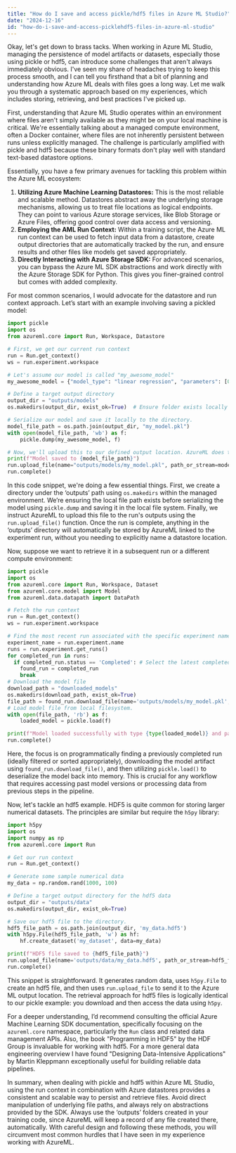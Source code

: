 ```yaml
---
title: "How do I save and access pickle/hdf5 files in Azure ML Studio?"
date: "2024-12-16"
id: "how-do-i-save-and-access-picklehdf5-files-in-azure-ml-studio"
---
```


Okay, let's get down to brass tacks. When working in Azure ML Studio, managing the persistence of model artifacts or datasets, especially those using pickle or hdf5, can introduce some challenges that aren't always immediately obvious. I've seen my share of headaches trying to keep this process smooth, and I can tell you firsthand that a bit of planning and understanding how Azure ML deals with files goes a long way. Let me walk you through a systematic approach based on my experiences, which includes storing, retrieving, and best practices I've picked up.

First, understanding that Azure ML Studio operates within an environment where files aren't simply available as they might be on your local machine is critical. We're essentially talking about a managed compute environment, often a Docker container, where files are not inherently persistent between runs unless explicitly managed. The challenge is particularly amplified with pickle and hdf5 because these binary formats don't play well with standard text-based datastore options.

Essentially, you have a few primary avenues for tackling this problem within the Azure ML ecosystem:

1.  **Utilizing Azure Machine Learning Datastores:** This is the most reliable and scalable method. Datastores abstract away the underlying storage mechanisms, allowing us to treat file locations as logical endpoints. They can point to various Azure storage services, like Blob Storage or Azure Files, offering good control over data access and versioning.
2.  **Employing the AML Run Context:** Within a training script, the Azure ML run context can be used to fetch input data from a datastore, create output directories that are automatically tracked by the run, and ensure results and other files like models get saved appropriately.
3.  **Directly Interacting with Azure Storage SDK:** For advanced scenarios, you can bypass the Azure ML SDK abstractions and work directly with the Azure Storage SDK for Python. This gives you finer-grained control but comes with added complexity.

For most common scenarios, I would advocate for the datastore and run context approach. Let’s start with an example involving saving a pickled model:

```python
import pickle
import os
from azureml.core import Run, Workspace, Datastore

# First, we get our current run context
run = Run.get_context()
ws = run.experiment.workspace

# Let's assume our model is called "my_awesome_model"
my_awesome_model = {"model_type": "linear regression", "parameters": [0.5, 1.2]}

# Define a target output directory
output_dir = "outputs/models"
os.makedirs(output_dir, exist_ok=True)  # Ensure folder exists locally within the execution context

# Serialize our model and save it locally to the directory.
model_file_path = os.path.join(output_dir, "my_model.pkl")
with open(model_file_path, 'wb') as f:
    pickle.dump(my_awesome_model, f)

# Now, we'll upload this to our defined output location. AzureML does this for us automatically at the end of the run.
print(f"Model saved to {model_file_path}")
run.upload_file(name="outputs/models/my_model.pkl", path_or_stream=model_file_path)
run.complete()
```

In this code snippet, we're doing a few essential things. First, we create a directory under the ‘outputs’ path using `os.makedirs` within the managed environment. We’re ensuring the local file path exists before serializing the model using `pickle.dump` and saving it in the local file system. Finally, we instruct AzureML to upload this file to the run's outputs using the `run.upload_file()` function. Once the run is complete, anything in the ‘outputs’ directory will automatically be stored by AzureML linked to the experiment run, without you needing to explicitly name a datastore location.

Now, suppose we want to retrieve it in a subsequent run or a different compute environment:

```python
import pickle
import os
from azureml.core import Run, Workspace, Dataset
from azureml.core.model import Model
from azureml.data.datapath import DataPath

# Fetch the run context
run = Run.get_context()
ws = run.experiment.workspace

# Find the most recent run associated with the specific experiment name and get the model files from its outputs.
experiment_name = run.experiment.name
runs = run.experiment.get_runs()
for completed_run in runs:
  if completed_run.status == 'Completed': # Select the latest completed run. You might want to do some more advanced filtering based on the metric value here.
    found_run = completed_run
    break
# Download the model file
download_path = "downloaded_models"
os.makedirs(download_path, exist_ok=True)
file_path = found_run.download_file(name='outputs/models/my_model.pkl', output_path=download_path)
# Load model file from local filesystem.
with open(file_path, 'rb') as f:
    loaded_model = pickle.load(f)

print(f"Model loaded successfully with type {type(loaded_model)} and parameters {loaded_model['parameters']}")
run.complete()
```

Here, the focus is on programmatically finding a previously completed run (ideally filtered or sorted appropriately), downloading the model artifact using `found_run.download_file()`, and then utilizing `pickle.load()` to deserialize the model back into memory. This is crucial for any workflow that requires accessing past model versions or processing data from previous steps in the pipeline.

Now, let's tackle an hdf5 example. HDF5 is quite common for storing larger numerical datasets. The principles are similar but require the `h5py` library:

```python
import h5py
import os
import numpy as np
from azureml.core import Run

# Get our run context
run = Run.get_context()

# Generate some sample numerical data
my_data = np.random.rand(1000, 100)

# Define a target output directory for the hdf5 data
output_dir = "outputs/data"
os.makedirs(output_dir, exist_ok=True)

# Save our hdf5 file to the directory.
hdf5_file_path = os.path.join(output_dir, 'my_data.hdf5')
with h5py.File(hdf5_file_path, 'w') as hf:
    hf.create_dataset('my_dataset', data=my_data)

print(f"HDF5 file saved to {hdf5_file_path}")
run.upload_file(name='outputs/data/my_data.hdf5', path_or_stream=hdf5_file_path)
run.complete()
```

This snippet is straightforward. It generates random data, uses `h5py.File` to create an hdf5 file, and then uses `run.upload_file` to send it to the Azure ML output location. The retrieval approach for hdf5 files is logically identical to our pickle example: you download and then access the data using `h5py`.

For a deeper understanding, I’d recommend consulting the official Azure Machine Learning SDK documentation, specifically focusing on the `azureml.core` namespace, particularly the `Run` class and related data management APIs. Also, the book "Programming in HDF5" by the HDF Group is invaluable for working with hdf5. For a more general data engineering overview I have found "Designing Data-Intensive Applications" by Martin Kleppmann exceptionally useful for building reliable data pipelines.

In summary, when dealing with pickle and hdf5 within Azure ML Studio, using the run context in combination with Azure datastores provides a consistent and scalable way to persist and retrieve files. Avoid direct manipulation of underlying file paths, and always rely on abstractions provided by the SDK. Always use the ‘outputs’ folders created in your training code, since AzureML will keep a record of any file created there, automatically. With careful design and following these methods, you will circumvent most common hurdles that I have seen in my experience working with AzureML.

